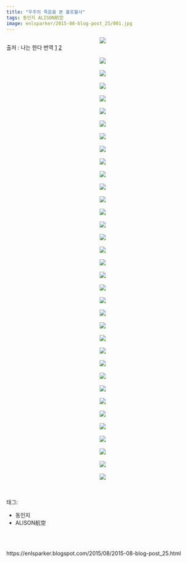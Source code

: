 ```yaml
---
title: "우주의 죽음을 본 불로불사"
tags: 동인지 ALISON航空
image: enlsparker/2015-08-blog-post_25/001.jpg
---
```

<div class="article">
<div class="post-body entry-content" id="post-body-8986796059781935142" itemprop="description articleBody">
<div class="separator" style="clear: both; text-align: center;">
<img src="{{ site.nasurl }}/enlsparker/2015-08-blog-post_25/001.jpg"/></div>
<a name="more"></a>출처 : 나는 한다 번역 <a href="http://blog.naver.com/rockyou361/220362107357">1</a> <a href="http://blog.naver.com/rockyou361/220370302625">2</a><br/>
<br/>
<div class="separator" style="clear: both; text-align: center;">
<img src="{{ site.nasurl }}/enlsparker/2015-08-blog-post_25/002.jpg"/></div>
<br/>
<div class="separator" style="clear: both; text-align: center;">
<img src="{{ site.nasurl }}/enlsparker/2015-08-blog-post_25/003.jpg"/></div>
<br/>
<div class="separator" style="clear: both; text-align: center;">
<img src="{{ site.nasurl }}/enlsparker/2015-08-blog-post_25/004.jpg"/></div>
<br/>
<div class="separator" style="clear: both; text-align: center;">
<img src="{{ site.nasurl }}/enlsparker/2015-08-blog-post_25/005.jpg"/></div>
<br/>
<div class="separator" style="clear: both; text-align: center;">
<img src="{{ site.nasurl }}/enlsparker/2015-08-blog-post_25/006.jpg"/></div>
<br/>
<div class="separator" style="clear: both; text-align: center;">
<img src="{{ site.nasurl }}/enlsparker/2015-08-blog-post_25/007.jpg"/></div>
<br/>
<div class="separator" style="clear: both; text-align: center;">
<img src="{{ site.nasurl }}/enlsparker/2015-08-blog-post_25/008.jpg"/></div>
<br/>
<div class="separator" style="clear: both; text-align: center;">
<img src="{{ site.nasurl }}/enlsparker/2015-08-blog-post_25/009.jpg"/></div>
<br/>
<div class="separator" style="clear: both; text-align: center;">
<img src="{{ site.nasurl }}/enlsparker/2015-08-blog-post_25/010.jpg"/></div>
<br/>
<div class="separator" style="clear: both; text-align: center;">
<img src="{{ site.nasurl }}/enlsparker/2015-08-blog-post_25/011.jpg"/></div>
<br/>
<div class="separator" style="clear: both; text-align: center;">
<img src="{{ site.nasurl }}/enlsparker/2015-08-blog-post_25/012.jpg"/></div>
<br/>
<div class="separator" style="clear: both; text-align: center;">
<img src="{{ site.nasurl }}/enlsparker/2015-08-blog-post_25/013.jpg"/></div>
<br/>
<div class="separator" style="clear: both; text-align: center;">
<img src="{{ site.nasurl }}/enlsparker/2015-08-blog-post_25/014.jpg"/></div>
<br/>
<div class="separator" style="clear: both; text-align: center;">
<img src="{{ site.nasurl }}/enlsparker/2015-08-blog-post_25/015.jpg"/></div>
<br/>
<div class="separator" style="clear: both; text-align: center;">
<img src="{{ site.nasurl }}/enlsparker/2015-08-blog-post_25/016.jpg"/></div>
<br/>
<div class="separator" style="clear: both; text-align: center;">
<img src="{{ site.nasurl }}/enlsparker/2015-08-blog-post_25/017.jpg"/></div>
<br/>
<div class="separator" style="clear: both; text-align: center;">
<img src="{{ site.nasurl }}/enlsparker/2015-08-blog-post_25/018.jpg"/></div>
<br/>
<div class="separator" style="clear: both; text-align: center;">
<img src="{{ site.nasurl }}/enlsparker/2015-08-blog-post_25/019.jpg"/></div>
<br/>
<div class="separator" style="clear: both; text-align: center;">
<img src="{{ site.nasurl }}/enlsparker/2015-08-blog-post_25/020.jpg"/></div>
<br/>
<div class="separator" style="clear: both; text-align: center;">
<img src="{{ site.nasurl }}/enlsparker/2015-08-blog-post_25/021.jpg"/></div>
<br/>
<div class="separator" style="clear: both; text-align: center;">
<img src="{{ site.nasurl }}/enlsparker/2015-08-blog-post_25/022.jpg"/></div>
<br/>
<div class="separator" style="clear: both; text-align: center;">
<img src="{{ site.nasurl }}/enlsparker/2015-08-blog-post_25/023.jpg"/></div>
<br/>
<div class="separator" style="clear: both; text-align: center;">
<img src="{{ site.nasurl }}/enlsparker/2015-08-blog-post_25/024.jpg"/></div>
<br/>
<div class="separator" style="clear: both; text-align: center;">
<img src="{{ site.nasurl }}/enlsparker/2015-08-blog-post_25/025.jpg"/></div>
<br/>
<div class="separator" style="clear: both; text-align: center;">
<img src="{{ site.nasurl }}/enlsparker/2015-08-blog-post_25/026.jpg"/></div>
<br/>
<div class="separator" style="clear: both; text-align: center;">
<img src="{{ site.nasurl }}/enlsparker/2015-08-blog-post_25/027.jpg"/></div>
<br/>
<div class="separator" style="clear: both; text-align: center;">
<img src="{{ site.nasurl }}/enlsparker/2015-08-blog-post_25/028.jpg"/></div>
<br/>
<div class="separator" style="clear: both; text-align: center;">
<img src="{{ site.nasurl }}/enlsparker/2015-08-blog-post_25/029.jpg"/></div>
<br/>
<div class="separator" style="clear: both; text-align: center;">
<img src="{{ site.nasurl }}/enlsparker/2015-08-blog-post_25/030.jpg"/></div>
<br/>
<div class="separator" style="clear: both; text-align: center;">
<img src="{{ site.nasurl }}/enlsparker/2015-08-blog-post_25/031.jpg"/></div>
<br/>
<div class="separator" style="clear: both; text-align: center;">
<img src="{{ site.nasurl }}/enlsparker/2015-08-blog-post_25/032.jpg"/></div>
<br/>
<div class="separator" style="clear: both; text-align: center;">
<img src="{{ site.nasurl }}/enlsparker/2015-08-blog-post_25/033.jpg"/></div>
<br/>
<div class="separator" style="clear: both; text-align: center;">
<img src="{{ site.nasurl }}/enlsparker/2015-08-blog-post_25/034.jpg"/></div>
<br/>
<div class="separator" style="clear: both; text-align: center;">
<img src="{{ site.nasurl }}/enlsparker/2015-08-blog-post_25/035.jpg"/></div>
<br/>
<div style="clear: both;"></div>
</div></div><br/>
<div class="tagTrail">
<p>태그: </p>
<ul>
<li>동인지</li>
<li>ALISON航空</li>
</ul>
</div><br/>

<br/>
<p id="refer">https://enlsparker.blogspot.com/2015/08/2015-08-blog-post_25.html</p>
<br/>
